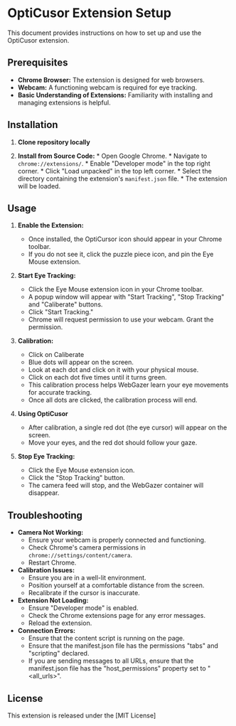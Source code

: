 # OptiCusor Extension Setup

This document provides instructions on how to set up and use the OptiCusor extension.

## Prerequisites

* **Chrome Browser:** The extension is designed for web browsers.
* **Webcam:** A functioning webcam is required for eye tracking.
* **Basic Understanding of Extensions:** Familiarity with installing and managing extensions is helpful.

## Installation

1.  **Clone repository locally**

2.   **Install from Source Code:**
    * Open Google Chrome.
    * Navigate to `chrome://extensions/`.
    * Enable "Developer mode" in the top right corner.
    * Click "Load unpacked" in the top left corner.
    * Select the directory containing the extension's `manifest.json` file.
    * The extension will be loaded.

## Usage

1.  **Enable the Extension:**
    * Once installed, the OptiCursor icon should appear in your Chrome toolbar.
    * If you do not see it, click the puzzle piece icon, and pin the Eye Mouse extension.

2.  **Start Eye Tracking:**
    * Click the Eye Mouse extension icon in your Chrome toolbar.
    * A popup window will appear with "Start Tracking", "Stop Tracking" and "Caliberate" buttons.
    * Click "Start Tracking."
    * Chrome will request permission to use your webcam. Grant the permission.

3.  **Calibration:**
    * Click on Caliberate
    * Blue dots will appear on the screen.
    * Look at each dot and click on it with your physical mouse.
    * Click on each dot five times until it turns green.
    * This calibration process helps WebGazer learn your eye movements for accurate tracking.
    * Once all dots are clicked, the calibration process will end.

5.  **Using OptiCusor**
    * After calibration, a single red dot (the eye cursor) will appear on the screen.
    * Move your eyes, and the red dot should follow your gaze.

6.  **Stop Eye Tracking:**
    * Click the Eye Mouse extension icon.
    * Click the "Stop Tracking" button.
    * The camera feed will stop, and the WebGazer container will disappear.

## Troubleshooting

* **Camera Not Working:**
    * Ensure your webcam is properly connected and functioning.
    * Check Chrome's camera permissions in `chrome://settings/content/camera`.
    * Restart Chrome.
* **Calibration Issues:**
    * Ensure you are in a well-lit environment.
    * Position yourself at a comfortable distance from the screen.
    * Recalibrate if the cursor is inaccurate.
* **Extension Not Loading:**
    * Ensure "Developer mode" is enabled.
    * Check the Chrome extensions page for any error messages.
    * Reload the extension.
* **Connection Errors:**
    * Ensure that the content script is running on the page.
    * Ensure that the manifest.json file has the permissions "tabs" and "scripting" declared.
    * If you are sending messages to all URLs, ensure that the manifest.json file has the "host_permissions" property set to "<all_urls>".


## License

This extension is released under the [MIT License]
